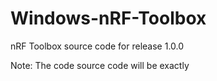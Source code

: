 # Windows-nRF-Toolbox
nRF Toolbox source code for release 1.0.0

Note: The code source code will be exactly 

